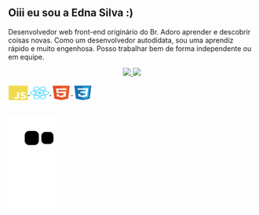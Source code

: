## Oiii eu sou a Edna Silva :)
Desenvolvedor web front-end originário do Br. Adoro aprender e descobrir coisas novas. Como um desenvolvedor autodidata, sou uma aprendiz rápido e muito engenhosa. Posso trabalhar bem de forma independente ou em equipe. 
<div align="center">
  <a href="https://github.com/Emri-commin">
  <img height="180em" src="https://github-readme-stats.vercel.app/api?username=Emri-commin&show_icons=false&theme=dracula&include_all_commits=true&count_private=true"/>
  <img height="180em" src="https://github-readme-stats.vercel.app/api/top-langs/?username=Emri-commin&layout=compact&langs_count=7&theme=dracula"/>
</div>
  
<div style="display: inline_block"><br>
  <img align="center" alt="Edna-Js" height="30" width="40" src="https://raw.githubusercontent.com/devicons/devicon/master/icons/javascript/javascript-plain.svg">
  <img align="center" alt="Edna-React" height="30" width="40" src="https://raw.githubusercontent.com/devicons/devicon/master/icons/react/react-original.svg">
  <img align="center" alt="Edna-HTML" height="30" width="40" src="https://raw.githubusercontent.com/devicons/devicon/master/icons/html5/html5-original.svg">
  <img align="center" alt="Edna-CSS" height="30" width="40" src="https://raw.githubusercontent.com/devicons/devicon/master/icons/css3/css3-original.svg">
</div>
  
  ##
 
<div> 
 
 
  ![Snake animation](https://github.com/rafaballerini/rafaballerini/blob/output/github-contribution-grid-snake.svg)
 
</div>
